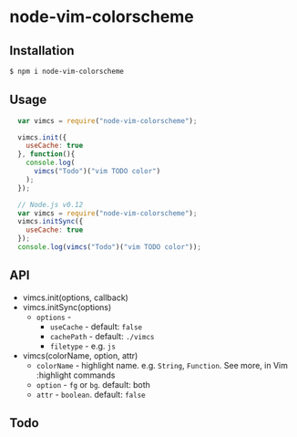 # node-vim-colorscheme

## Installation
```bash
$ npm i node-vim-colorscheme
```

## Usage
```js
  var vimcs = require("node-vim-colorscheme");

  vimcs.init({
    useCache: true
  }, function(){
    console.log(
      vimcs("Todo")("vim TODO color")
    );
  });
```

```js
  // Node.js v0.12
  var vimcs = require("node-vim-colorscheme");
  vimcs.initSync({
    useCache: true
  });
  console.log(vimcs("Todo")("vim TODO color"));
```

## API
+ vimcs.init(options, callback)
+ vimcs.initSync(options)
  + `options` -
    + `useCache` - default: `false`
    + `cachePath` - default: `./vimcs`
    + `filetype` - e.g. `js`
+ vimcs(colorName, option, attr)
  + `colorName` - highlight name. e.g. `String`, `Function`. See more, in Vim :highlight commands
  + `option` - `fg` or `bg`. default: both
  + `attr` - `boolean`. default: `false`


## Todo
